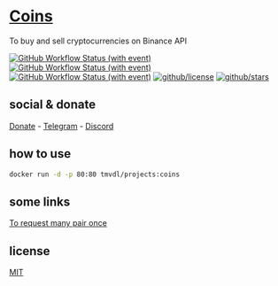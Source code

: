 # [Coins](https://coins-brtmvdl.surge.sh/)

To buy and sell cryptocurrencies on Binance API

[![GitHub Workflow Status (with event)](https://img.shields.io/github/actions/workflow/status/brtmvdl/coins/docker-pull.yml?label=Docker%20pull&link=https%3A%2F%2Fgithub.com%2Fbrtmvdl%2Fcoins%2Factions%2Fworkflows%2Fdocker-pull.yml)](https://github.com/brtmvdl/coins/blob/main/.github/workflows/docker-push.yml) [![GitHub Workflow Status (with event)](https://img.shields.io/github/actions/workflow/status/brtmvdl/coins/docker-push.yml?label=Docker%20push&link=https%3A%2F%2Fgithub.com%2Fbrtmvdl%2Fcoins%2Factions%2Fworkflows%2Fdocker-push.yml)](https://github.com/brtmvdl/coins/actions/workflows/docker-push.yml) [![GitHub Workflow Status (with event)](https://img.shields.io/github/actions/workflow/status/brtmvdl/coins/github-release.yml?label=GitHub%20release&link=https%3A%2F%2Fgithub.com%2Fbrtmvdl%2Fcoins%2Factions%2Fworkflows%2Fgithub-release.yml)](https://github.com/brtmvdl/coins/actions/workflows/github-release.yml) [![github/license](https://img.shields.io/github/license/brtmvdl/coins)](https://img.shields.io/github/license/brtmvdl/coins)  [![github/stars](https://img.shields.io/github/stars/brtmvdl/coins?style=social)](https://img.shields.io/github/stars/brtmvdl/coins?style=social)

## social & donate

[Donate](https://link.mercadopago.com.br/brtmvdl) - [Telegram](https://t.me/+KRmg5MlqgMk0MTg5) - [Discord](https://discord.gg/auCmnvV2)

## how to use

```sh
docker run -d -p 80:80 tmvdl/projects:coins
```

## some links

[To request many pair once](https://api4.binance.com/api/v3/ticker/price?symbols=["BTCBRL","USDTBRL","ETHBRL","XRPBRL","BNBBRL","MATICBRL","SOLBRL","LINKBRL","LTCBRL","AVAXBRL","DOGEBRL","ADABRL","DOTBRL","BUSDBRL","CHZBRL"])

## license

[MIT](./LICENSE)
